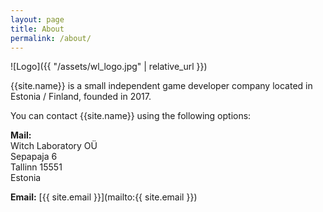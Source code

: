 ```yaml
---
layout: page
title: About
permalink: /about/
---
```


![Logo]({{ "/assets/wl_logo.jpg" | relative_url }})

{{site.name}} is a small independent game developer company located in Estonia / Finland, founded in 2017.

You can contact {{site.name}} using the following options:

**Mail:**  
Witch Laboratory OÜ  
Sepapaja 6  
Tallinn 15551  
Estonia

**Email:** [{{ site.email }}](mailto:{{ site.email }})